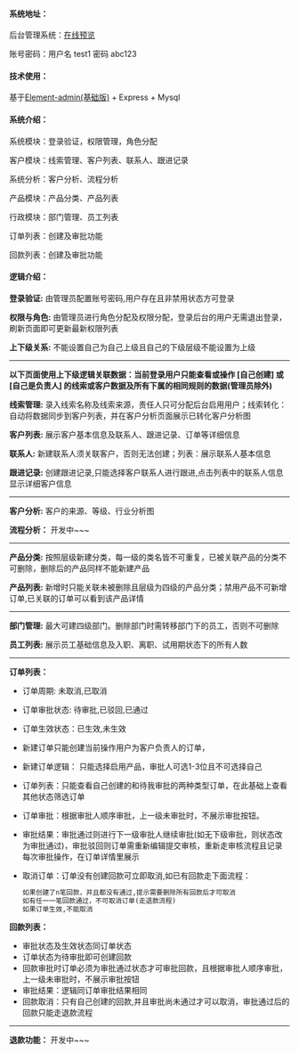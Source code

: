 #### 系统地址：

后台管理系统：[在线预览](http://122.51.128.27:8080/)

账号密码：用户名 test1 密码 abc123

#### 技术使用：

基于[Element-admin(基础版)](https://github.com/PanJiaChen/vue-admin-template) +  Express  + Mysql

#### 系统介绍：

系统模块：登录验证，权限管理，角色分配

客户模块：线索管理、客户列表、联系人、跟进记录

系统分析：客户分析、流程分析

产品模块：产品分类、产品列表

行政模块：部门管理、员工列表

订单列表：创建及审批功能

回款列表：创建及审批功能

#### 逻辑介绍：

**登录验证:** 由管理员配置账号密码,用户存在且非禁用状态方可登录	

**权限与角色:** 由管理员进行角色分配及权限分配，登录后台的用户无需退出登录，刷新页面即可更新最新权限列表

**上下级关系:** 不能设置自己为自己上级且自己的下级层级不能设置为上级

****

**以下页面使用上下级逻辑关联数据：当前登录用户只能查看或操作 [自己创建] 或 [自己是负责人] 的线索或客户数据及所有下属的相同规则的数据(管理员除外)**

**线索管理:** 录入线索名称及线索来源，责任人只可分配后台启用用户；线索转化：自动将数据同步到客户列表，并在客户分析页面展示已转化客户分析图

**客户列表:** 展示客户基本信息及联系人、跟进记录、订单等详细信息

**联系人:**  新建联系人须关联客户，否则无法创建；列表：展示联系人基本信息

**跟进记录:**  创建跟进记录,只能选择客户联系人进行跟进,点击列表中的联系人信息显示详细客户信息

------

**客户分析:**  客户的来源、等级、行业分析图

**流程分析：** 开发中~~~

****

**产品分类:**  按照层级新建分类，每一级的类名皆不可重复，已被关联产品的分类不可删除，删除后的产品同样不能新建产品

**产品列表:**  新增时只能关联未被删除且层级为四级的产品分类；禁用产品不可新增订单,已关联的订单可以看到该产品详情

****

**部门管理:**   最大可建四级部门。删除部门时需转移部门下的员工，否则不可删除

**员工列表:**   展示员工基础信息及入职、离职、试用期状态下的所有人数

****

**订单列表：** 

- 订单周期: 未取消,已取消

- 订单审批状态: 待审批,已驳回,已通过

- 订单生效状态：已生效,未生效

- 新建订单只能创建当前操作用户为客户负责人的订单，

-  新建订单逻辑： 只能选择启用产品，审批人可选1-3位且不可选择自己

- 订单列表：只能查看自己创建的和待我审批的两种类型订单，在此基础上查看其他状态筛选订单

- 订单审批：根据审批人顺序审批，上一级未审批时，不展示审批按钮。

- 审批结果：审批通过则进行下一级审批人继续审批(如无下级审批，则状态改为审批通过)，审批驳回则订单需重新编辑提交审核，重新走审核流程且记录每次审批操作，在订单详情里展示

- 取消订单：订单没有创建回款可立即取消,如已有回款走下面流程：

  ```tex
  如果创建了n笔回款，并且都没有通过,提示需要删除所有回款后才可取消
  如有任一一笔回款通过，不可取消订单(走退款流程)
  如果订单生效,不能取消
  ```

**回款列表：**

- 审批状态及生效状态同订单状态
- 订单状态为待审批即可创建回款
- 回款审批时订单必须为审批通过状态才可审批回款，且根据审批人顺序审批，上一级未审批时，不展示审批按钮
- 审批结果：逻辑同订单审批结果相同
- 回款取消：只有自己创建的回款,并且审批尚未通过才可以取消，审批通过后的回款只能走退款流程

------

**退款功能：** 开发中~~~
